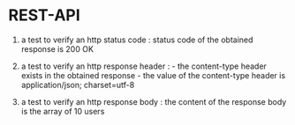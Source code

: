 # REST-API

1. a test to verify an http status code
  : status code of the obtained response is 200 OK
  
2. a test to verify an http response header
  : - the content-type header exists in the obtained response
                - the value of the content-type header is application/json; charset=utf-8

3. a test to verify an http response body
  : the content of the response body is the array of 10 users
